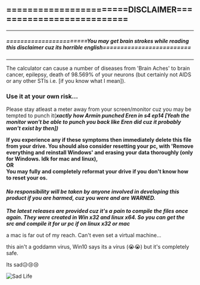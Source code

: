 ## =======================DISCLAIMER==========================  
---
##### =======================You may get brain strokes while reading this disclaimer cuz its horrible english=========================  
---
The calculator can cause a number of diseases from 'Brain Aches' to brain cancer, epilepsy, death of 98.569% of your neurons (but certainly not AIDS or any other STIs i.e. [if you know what I mean]).  
### Use it at your own risk...  

Please stay atleast a meter away from your screen/monitor cuz you may be tempted to punch it(***xactly how Armin punched Eren in s4 ep14 [Yeah the monitor won't be able to punch you back like Eren did cuz it probably won't exist by then])***  

**If you experience any if these symptoms then immediately delete this file from your drive. You should also consider resetting your pc, with 'Remove everything and reinstall Windows' and erasing your data thoroughly (only for Windows. Idk for mac and linux),  
OR  
You may fully and completely reformat your drive if you don't know how to reset your os.**  

#### ***No responsibility will be taken by anyone involved in developing this product if you are harmed, cuz you were and are WARNED.***  

***The latest releases are provided cuz it's a pain to compile the files once again. They were created in Win x32 and linux x64. So you can get the src and compile it for ur pc if on linux x32 or mac***  

a mac is far out of my reach. Can't even set a virtual machine...

this ain't a goddamn virus, Win10 says its a virus (😭😭) but it's completely safe.


Its sad😥😢😢

![Sad Life](https://github.com/Someone1206/assetsForMe/blob/main/ghub/mySadLyfe.png)
